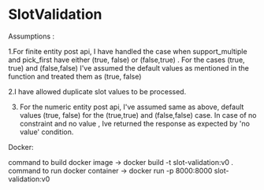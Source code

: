 # SlotValidation

Assumptions : 

1.For finite entity post api, I have handled the case when support_multiple and pick_first have either (true, false) or (false,true) . For the cases (true, true) and (false,false) I've assumed the default values as mentioned in the function and treated them as (true, false)

2.I have allowed duplicate slot values to be processed.

3. For the numeric entity post api, I've assumed same as above, default values (true, false) for the (true,true) and (false,false) case. In case of no constraint and no value , Ive returned the response as expected by 'no value' condition.

Docker:

command to build docker image -> docker build -t slot-validation:v0 .
command to run docker container -> docker run -p 8000:8000 slot-validation:v0 

